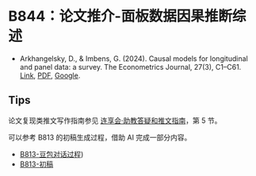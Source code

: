 # B844：论文推介-面板数据因果推断综述

- Arkhangelsky, D., & Imbens, G. (2024). Causal models for longitudinal and panel data: a survey. The Econometrics Journal, 27(3), C1–C61. [Link](https://doi.org/10.1093/ectj/utae014), [PDF](http://sci-hub.ren/10.1093/ectj/utae014), [Google](<https://scholar.google.com/scholar?q=Causal models for longitudinal and panel data: a survey>).

## Tips

论文复现类推文写作指南参见 [连享会·助教答疑和推文指南](https://file.lianxh.cn/KC/lianxh_TA_Guide.pdf)，第 5 节。

可以参考 B813 的初稿生成过程，借助 AI 完成一部分内容。

- [B813-豆包对话过程](https://www.doubao.com/thread/w8e524bfc59a644e2))
- [B813-初稿](https://github.com/arlionn/lianxhta/blob/main/sample/B813-Stragged-DID.md)
